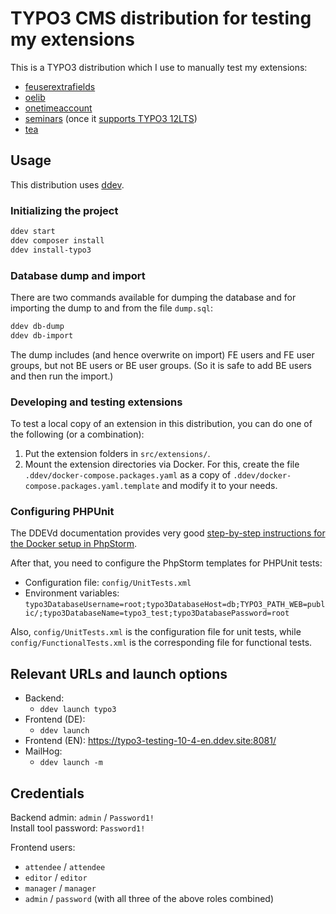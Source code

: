 # TYPO3 CMS distribution for testing my extensions

This is a TYPO3 distribution which I use to manually test my extensions:

- [feuserextrafields](https://github.com/oliverklee/ext-feuserextrafields)
- [oelib](https://github.com/oliverklee/ext-oelib)
- [onetimeaccount](https://github.com/oliverklee/ext-onetimeaccount)
- [seminars](https://github.com/oliverklee/ext-seminars)
  (once it [supports TYPO3 12LTS](https://github.com/oliverklee/ext-seminars/wiki/Early-access-program-for-newer-TYPO3-versions))
- [tea](https://github.com/TYPO3-Documentation/tea)

## Usage

This distribution uses [ddev](https://github.com/drud/ddev).

### Initializing the project

```bash
ddev start
ddev composer install
ddev install-typo3
```

### Database dump and import

There are two commands available for dumping the database and for importing the
dump to and from the file `dump.sql`:

```bash
ddev db-dump
ddev db-import
```

The dump includes (and hence overwrite on import) FE users and FE user groups,
but not BE users or BE user groups. (So it is safe to add BE users and then
run the import.)

### Developing and testing extensions

To test a local copy of an extension in this distribution, you can do one of
the following (or a combination):

1. Put the extension folders in `src/extensions/`.
2. Mount the extension directories via Docker. For this, create the file
   `.ddev/docker-compose.packages.yaml` as a copy of
   `.ddev/docker-compose.packages.yaml.template` and modify it to your needs.

### Configuring PHPUnit

The DDEVd documentation provides very good
[step-by-step instructions for the Docker setup in PhpStorm](https://ddev.readthedocs.io/en/stable/users/topics/phpstorm/).

After that, you need to configure the PhpStorm templates for PHPUnit tests:

- Configuration file: `config/UnitTests.xml`
- Environment variables:
  `typo3DatabaseUsername=root;typo3DatabaseHost=db;TYPO3_PATH_WEB=public/;typo3DatabaseName=typo3_test;typo3DatabasePassword=root`

Also, `config/UnitTests.xml` is the configuration file for unit tests,
while `config/FunctionalTests.xml` is the corresponding file for functional
tests.

## Relevant URLs and launch options

- Backend:
  - `ddev launch typo3`
- Frontend (DE):
  - `ddev launch`
- Frontend (EN): https://typo3-testing-10-4-en.ddev.site:8081/
- MailHog:
  - `ddev launch -m`

## Credentials

Backend admin: `admin` / `Password1!`<br/>
Install tool password: `Password1!`

Frontend users:
- `attendee` / `attendee`
- `editor` / `editor`
- `manager` / `manager`
- `admin` / `password` (with all three of the above roles combined)
